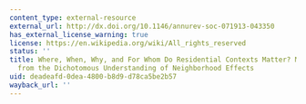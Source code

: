 ```yaml
---
content_type: external-resource
external_url: http://dx.doi.org/10.1146/annurev-soc-071913-043350
has_external_license_warning: true
license: https://en.wikipedia.org/wiki/All_rights_reserved
status: ''
title: Where, When, Why, and For Whom Do Residential Contexts Matter? Moving away
  from the Dichotomous Understanding of Neighborhood Effects
uid: deadeafd-0dea-4800-b8d9-d78ca5be2b57
wayback_url: ''
---
```

